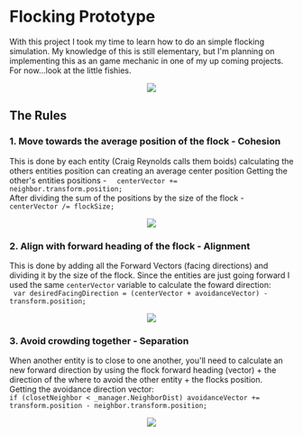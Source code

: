 # Flocking Prototype

With this project I took my time to learn how to do an simple flocking simulation. My knowledge of this is still elementary, but I'm planning on implementing this as an game mechanic in one of my up coming projects. For now...look at the little fishies.

<p align="center">
  <img src="flockimg-readme.gif">
</p>

## The Rules

### 1. Move towards the average position of the flock - Cohesion
This is done by each entity (Craig Reynolds calls them boids) calculating the others entities position can creating an average center position
Getting the other's entities positions - ``  centerVector += neighbor.transform.position;``\
After dividing the sum of the positions by the size of the flock - ``centerVector /= flockSize;`` 

<p align="center">
  <img src="https://www.red3d.com/cwr/boids/images/cohesion.gif">
</p>

### 2. Align with forward heading of the flock - Alignment
This is done by adding all the Forward Vectors (facing directions) and dividing it by the size of the flock. Since the entities are just going forward I used the same ``centerVector`` variable to calculate the foward direction:\
`` var desiredFacingDirection = (centerVector + avoidanceVector) - transform.position;``
<p align="center">
  <img src="https://www.red3d.com/cwr/boids/images/alignment.gif">
</p>

### 3. Avoid crowding together - Separation
When another entity is to close to one another, you'll need to calculate an new forward direction by using the flock forward heading (vector) + 
the direction of the where to avoid the other entity + the flocks position.\
Getting the avoidance direction vector: \
``if (closetNeighbor < _manager.NeighborDist) avoidanceVector += transform.position - neighbor.transform.position;``


<p align="center">
  <img src="https://www.red3d.com/cwr/boids/images/separation.gif">
</p>

